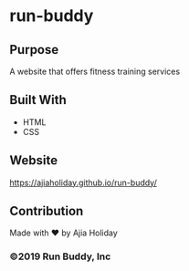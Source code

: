 # run-buddy

## Purpose
A website that offers fitness training services

## Built With
* HTML
* CSS

## Website
https://ajiaholiday.github.io/run-buddy/

## Contribution
Made with ❤️ by Ajia Holiday

### ©2019 Run Buddy, Inc
